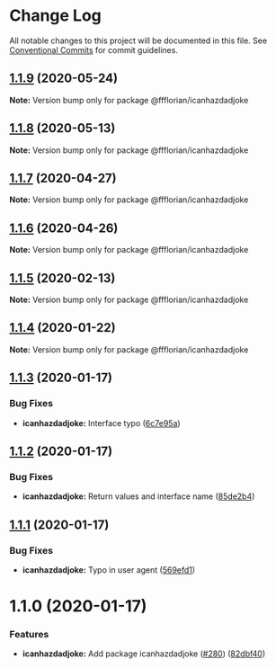 # Change Log

All notable changes to this project will be documented in this file.
See [Conventional Commits](https://conventionalcommits.org) for commit guidelines.

## [1.1.9](https://github.com/ffflorian/api-clients/tree/master/packages/icanhazdadjoke/compare/@ffflorian/icanhazdadjoke@1.1.8...@ffflorian/icanhazdadjoke@1.1.9) (2020-05-24)

**Note:** Version bump only for package @ffflorian/icanhazdadjoke





## [1.1.8](https://github.com/ffflorian/api-clients/tree/master/packages/icanhazdadjoke/compare/@ffflorian/icanhazdadjoke@1.1.7...@ffflorian/icanhazdadjoke@1.1.8) (2020-05-13)

**Note:** Version bump only for package @ffflorian/icanhazdadjoke





## [1.1.7](https://github.com/ffflorian/api-clients/tree/master/packages/icanhazdadjoke/compare/@ffflorian/icanhazdadjoke@1.1.6...@ffflorian/icanhazdadjoke@1.1.7) (2020-04-27)

**Note:** Version bump only for package @ffflorian/icanhazdadjoke





## [1.1.6](https://github.com/ffflorian/api-clients/tree/master/packages/icanhazdadjoke/compare/@ffflorian/icanhazdadjoke@1.1.5...@ffflorian/icanhazdadjoke@1.1.6) (2020-04-26)

**Note:** Version bump only for package @ffflorian/icanhazdadjoke





## [1.1.5](https://github.com/ffflorian/api-clients/tree/master/packages/icanhazdadjoke/compare/@ffflorian/icanhazdadjoke@1.1.4...@ffflorian/icanhazdadjoke@1.1.5) (2020-02-13)

**Note:** Version bump only for package @ffflorian/icanhazdadjoke





## [1.1.4](https://github.com/ffflorian/api-clients/tree/master/packages/icanhazdadjoke/compare/@ffflorian/icanhazdadjoke@1.1.3...@ffflorian/icanhazdadjoke@1.1.4) (2020-01-22)

**Note:** Version bump only for package @ffflorian/icanhazdadjoke





## [1.1.3](https://github.com/ffflorian/api-clients/tree/master/packages/icanhazdadjoke/compare/@ffflorian/icanhazdadjoke@1.1.2...@ffflorian/icanhazdadjoke@1.1.3) (2020-01-17)


### Bug Fixes

* **icanhazdadjoke:** Interface typo ([6c7e95a](https://github.com/ffflorian/api-clients/tree/master/packages/icanhazdadjoke/commit/6c7e95a))





## [1.1.2](https://github.com/ffflorian/api-clients/tree/master/packages/icanhazdadjoke/compare/@ffflorian/icanhazdadjoke@1.1.1...@ffflorian/icanhazdadjoke@1.1.2) (2020-01-17)


### Bug Fixes

* **icanhazdadjoke:** Return values and interface name ([85de2b4](https://github.com/ffflorian/api-clients/tree/master/packages/icanhazdadjoke/commit/85de2b4))





## [1.1.1](https://github.com/ffflorian/api-clients/tree/master/packages/icanhazdadjoke/compare/@ffflorian/icanhazdadjoke@1.1.0...@ffflorian/icanhazdadjoke@1.1.1) (2020-01-17)


### Bug Fixes

* **icanhazdadjoke:** Typo in user agent ([569efd1](https://github.com/ffflorian/api-clients/tree/master/packages/icanhazdadjoke/commit/569efd1))





# 1.1.0 (2020-01-17)


### Features

* **icanhazdadjoke:** Add package icanhazdadjoke ([#280](https://github.com/ffflorian/api-clients/tree/master/packages/icanhazdadjoke/issues/280)) ([82dbf40](https://github.com/ffflorian/api-clients/tree/master/packages/icanhazdadjoke/commit/82dbf40))
